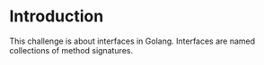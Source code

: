 # Introduction

This challenge is about interfaces in Golang. Interfaces are named collections of method signatures.
